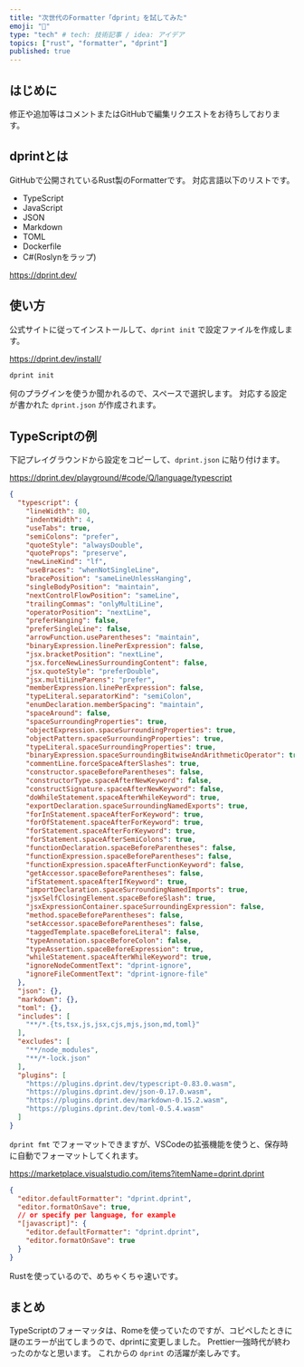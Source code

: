 ```yaml
---
title: "次世代のFormatter「dprint」を試してみた"
emoji: "🙆"
type: "tech" # tech: 技術記事 / idea: アイデア
topics: ["rust", "formatter", "dprint"]
published: true
---
```


## はじめに

修正や追加等はコメントまたはGitHubで編集リクエストをお待ちしております。

## dprintとは

GitHubで公開されているRust製のFormatterです。
対応言語以下のリストです。

- TypeScript
- JavaScript
- JSON
- Markdown
- TOML
- Dockerfile
- C#(Roslynをラップ)

https://dprint.dev/

## 使い方

公式サイトに従ってインストールして、`dprint init` で設定ファイルを作成します。

https://dprint.dev/install/

```bash
dprint init
```

何のプラグインを使うか聞かれるので、スペースで選択します。
対応する設定が書かれた `dprint.json` が作成されます。

## TypeScriptの例

下記プレイグラウンドから設定をコピーして、`dprint.json` に貼り付けます。

https://dprint.dev/playground/#code/Q/language/typescript

```json
{
  "typescript": {
    "lineWidth": 80,
    "indentWidth": 4,
    "useTabs": true,
    "semiColons": "prefer",
    "quoteStyle": "alwaysDouble",
    "quoteProps": "preserve",
    "newLineKind": "lf",
    "useBraces": "whenNotSingleLine",
    "bracePosition": "sameLineUnlessHanging",
    "singleBodyPosition": "maintain",
    "nextControlFlowPosition": "sameLine",
    "trailingCommas": "onlyMultiLine",
    "operatorPosition": "nextLine",
    "preferHanging": false,
    "preferSingleLine": false,
    "arrowFunction.useParentheses": "maintain",
    "binaryExpression.linePerExpression": false,
    "jsx.bracketPosition": "nextLine",
    "jsx.forceNewLinesSurroundingContent": false,
    "jsx.quoteStyle": "preferDouble",
    "jsx.multiLineParens": "prefer",
    "memberExpression.linePerExpression": false,
    "typeLiteral.separatorKind": "semiColon",
    "enumDeclaration.memberSpacing": "maintain",
    "spaceAround": false,
    "spaceSurroundingProperties": true,
    "objectExpression.spaceSurroundingProperties": true,
    "objectPattern.spaceSurroundingProperties": true,
    "typeLiteral.spaceSurroundingProperties": true,
    "binaryExpression.spaceSurroundingBitwiseAndArithmeticOperator": true,
    "commentLine.forceSpaceAfterSlashes": true,
    "constructor.spaceBeforeParentheses": false,
    "constructorType.spaceAfterNewKeyword": false,
    "constructSignature.spaceAfterNewKeyword": false,
    "doWhileStatement.spaceAfterWhileKeyword": true,
    "exportDeclaration.spaceSurroundingNamedExports": true,
    "forInStatement.spaceAfterForKeyword": true,
    "forOfStatement.spaceAfterForKeyword": true,
    "forStatement.spaceAfterForKeyword": true,
    "forStatement.spaceAfterSemiColons": true,
    "functionDeclaration.spaceBeforeParentheses": false,
    "functionExpression.spaceBeforeParentheses": false,
    "functionExpression.spaceAfterFunctionKeyword": false,
    "getAccessor.spaceBeforeParentheses": false,
    "ifStatement.spaceAfterIfKeyword": true,
    "importDeclaration.spaceSurroundingNamedImports": true,
    "jsxSelfClosingElement.spaceBeforeSlash": true,
    "jsxExpressionContainer.spaceSurroundingExpression": false,
    "method.spaceBeforeParentheses": false,
    "setAccessor.spaceBeforeParentheses": false,
    "taggedTemplate.spaceBeforeLiteral": false,
    "typeAnnotation.spaceBeforeColon": false,
    "typeAssertion.spaceBeforeExpression": true,
    "whileStatement.spaceAfterWhileKeyword": true,
    "ignoreNodeCommentText": "dprint-ignore",
    "ignoreFileCommentText": "dprint-ignore-file"
  },
  "json": {},
  "markdown": {},
  "toml": {},
  "includes": [
    "**/*.{ts,tsx,js,jsx,cjs,mjs,json,md,toml}"
  ],
  "excludes": [
    "**/node_modules",
    "**/*-lock.json"
  ],
  "plugins": [
    "https://plugins.dprint.dev/typescript-0.83.0.wasm",
    "https://plugins.dprint.dev/json-0.17.0.wasm",
    "https://plugins.dprint.dev/markdown-0.15.2.wasm",
    "https://plugins.dprint.dev/toml-0.5.4.wasm"
  ]
}
```

`dprint fmt` でフォーマットできますが、VSCodeの拡張機能を使うと、保存時に自動でフォーマットしてくれます。

https://marketplace.visualstudio.com/items?itemName=dprint.dprint

```json
{
  "editor.defaultFormatter": "dprint.dprint",
  "editor.formatOnSave": true,
  // or specify per language, for example
  "[javascript]": {
    "editor.defaultFormatter": "dprint.dprint",
    "editor.formatOnSave": true
  }
}
```

Rustを使っているので、めちゃくちゃ速いです。

## まとめ

TypeScriptのフォーマッタは、Romeを使っていたのですが、コピペしたときに謎のエラーが出てしまうので、dprintに変更しました。
Prettier一強時代が終わったのかなと思います。
これからの `dprint` の活躍が楽しみです。

